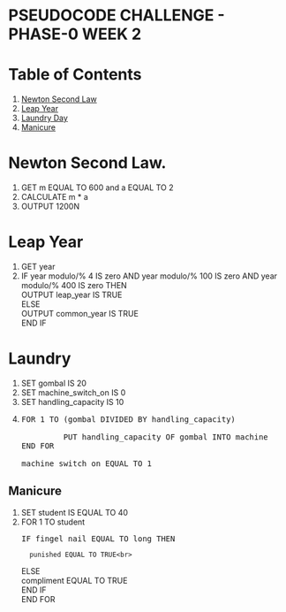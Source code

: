 # PSEUDOCODE CHALLENGE - PHASE-0 WEEK 2

# Table of Contents

1. <a href="#newton second law">Newton Second Law</a>
2. <a href="#leap year">Leap Year</a>
3. <a href="#laundry">Laundry Day</a>
4. <a href="#manicure">Manicure</a>

# Newton Second Law.

1. GET m EQUAL TO 600 and a EQUAL TO 2
2. CALCULATE m * a
3. OUTPUT 1200N

# Leap Year

1. GET year
2. IF year modulo/% 4 IS zero AND year modulo/% 100 IS zero AND year modulo/% 400 IS zero THEN <br>
   OUTPUT leap_year IS TRUE<br>
   ELSE<br>
   OUTPUT common_year IS TRUE<br>
   END IF

# Laundry

1. SET gombal IS 20
2. SET machine_switch_on IS 0
3. SET handling_capacity IS 10
4. <pre>FOR 1 TO (gombal DIVIDED BY handling_capacity)<br>
            PUT handling_capacity OF gombal INTO machine
   END FOR<br>
   machine_switch_on EQUAL TO 1</pre>

## Manicure

1. SET student IS EQUAL TO 40
2. FOR 1 TO student<br>
      <pre>IF fingel_nail EQUAL TO long THEN</pre>
         punished EQUAL TO TRUE<br>
      ELSE <br>
         compliment EQUAL TO TRUE<br>
      END IF<br>
   END FOR 

